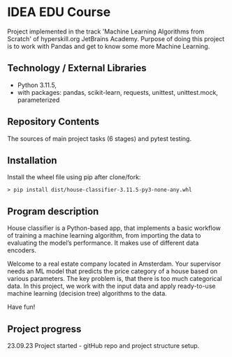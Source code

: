 # IDEA EDU Course

Project implemented in the track 'Machine Learning Algorithms from Scratch' of hyperskill.org JetBrains Academy. 
Purpose of doing this project is to work with Pandas and get to know some more Machine Learning.

## Technology / External Libraries

- Python 3.11.5,
- with packages: pandas, scikit-learn, requests, unittest, unittest.mock, parameterized

## Repository Contents

The sources of main project tasks (6 stages) and pytest testing.

## Installation

Install the wheel file using pip after clone/fork:

    > pip install dist/house-classifier-3.11.5-py3-none-any.whl

## Program description

House classifier is a Python-based app, that implements a basic workflow of training a machine learning algorithm,
from importing the data to evaluating the model’s performance. It makes use of different data encoders.

Welcome to a real estate company located in Amsterdam. Your supervisor needs an ML model that predicts the price category
of a house based on various parameters. The key problem is, that there is too much categorical data. In this project,
we work with the input data and apply ready-to-use machine learning (decision tree) algorithms to the data.

Have fun!

## Project progress

[//]: # (Project was completed on 18.09.23)

23.09.23 Project started - gitHub repo and project structure setup.
